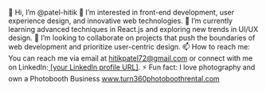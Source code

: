 👋 Hi, I’m @patel-hitik
👀 I’m interested in front-end development, user experience design, and innovative web technologies.
🌱 I’m currently learning advanced techniques in React.js and exploring new trends in UI/UX design.
💞️ I’m looking to collaborate on projects that push the boundaries of web development and prioritize user-centric design.
📫 How to reach me: You can reach me via email at hitikpatel72@gmail.com or connect with me on LinkedIn:[ [your LinkedIn profile URL]](https://www.linkedin.com/in/hitik-patel/).
⚡ Fun fact: I love photography and own a Photobooth Business www.turn360photoboothrental.com




<!---
patel-hitik/patel-hitik is a ✨ special ✨ repository because its `README.md` (this file) appears on your GitHub profile.
You can click the Preview link to take a look at your changes.
--->
